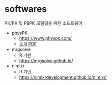 # softwares

PK/PK 및 PBPK 모델링을 위한 소프트웨어

* physPK
    * https://www.physpk.com/
    * [소개 PDF](https://drive.google.com/file/d/1gScSIMraTZvYEqejLLKB4VGpxMNJ1MAD/view)
* mrgsolve
    * R 기반
    * https://mrgsolve.github.io/
* nlmixr
    * R 기반 
    * https://nlmixrdevelopment.github.io/nlmixr/ 
